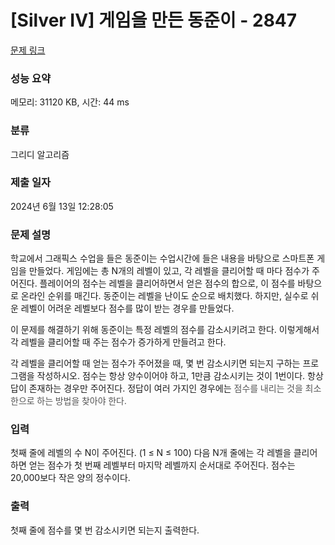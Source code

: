 # [Silver IV] 게임을 만든 동준이 - 2847 

[문제 링크](https://www.acmicpc.net/problem/2847) 

### 성능 요약

메모리: 31120 KB, 시간: 44 ms

### 분류

그리디 알고리즘

### 제출 일자

2024년 6월 13일 12:28:05

### 문제 설명

<p>학교에서 그래픽스 수업을 들은 동준이는 수업시간에 들은 내용을 바탕으로 스마트폰 게임을 만들었다. 게임에는 총 N개의 레벨이 있고, 각 레벨을 클리어할 때 마다 점수가 주어진다. 플레이어의 점수는 레벨을 클리어하면서 얻은 점수의 합으로, 이 점수를 바탕으로 온라인 순위를 매긴다. 동준이는 레벨을 난이도 순으로 배치했다. 하지만, 실수로 쉬운 레벨이 어려운 레벨보다 점수를 많이 받는 경우를 만들었다.</p>

<p>이 문제를 해결하기 위해 동준이는 특정 레벨의 점수를 감소시키려고 한다. 이렇게해서 각 레벨을 클리어할 때 주는 점수가 증가하게 만들려고 한다.</p>

<p>각 레벨을 클리어할 때 얻는 점수가 주어졌을 때, 몇 번 감소시키면 되는지 구하는 프로그램을 작성하시오. 점수는 항상 양수이어야 하고, 1만큼 감소시키는 것이 1번이다. 항상 답이 존재하는 경우만 주어진다. 정답이 여러 가지인 경우에는 <span style="color:rgb(85, 85, 85); font-family:open sans,helvetica neue,helvetica,arial,apple sd gothic neo,noto sans cjk kr,noto sans kr,나눔바른고딕,나눔고딕,nanumgothic,맑은고딕,malgun gothic,nanum gothic,sans-serif">점수를 내리는 것을 최소한으로 하는 방법을 찾아야 한다.</span></p>

### 입력 

 <p>첫째 줄에 레벨의 수 N이 주어진다. (1 ≤ N ≤ 100) 다음 N개 줄에는 각 레벨을 클리어하면 얻는 점수가 첫 번째 레벨부터 마지막 레벨까지 순서대로 주어진다. 점수는 20,000보다 작은 양의 정수이다.</p>

### 출력 

 <p>첫째 줄에 점수를 몇 번 감소시키면 되는지 출력한다.</p>

